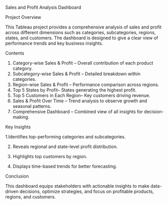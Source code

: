 Sales and Profit Analysis Dashboard

Project Overview

This Tableau project provides a comprehensive analysis of sales and profit across different dimensions such as categories, subcategories, regions, states, and customers. The dashboard is designed to give a clear view of performance trends and key business insights.

Contents

1. Category-wise Sales & Profit – Overall contribution of each product category.
2. Subcategory-wise Sales & Profit – Detailed breakdown within categories.
3. Region-wise Sales & Profit – Performance comparison across regions.
4. Top 5 States by Profit– States generating the highest profit.
5. Top 5 Customers in Each Region– Key customers driving revenue.
6. Sales & Profit Over Time – Trend analysis to observe growth and seasonal patterns.
7. Comprehensive Dashboard – Combined view of all insights for decision-making.

Key Insights

1.Identifies top-performing categories and subcategories.

2. Reveals regional and state-level profit distribution.
   
3. Highlights top customers by region.
   
5. Displays time-based trends for better forecasting.

Conclusion

This dashboard equips stakeholders with actionable insights to make data-driven decisions, optimize strategies, and focus on profitable products, regions, and customers.

